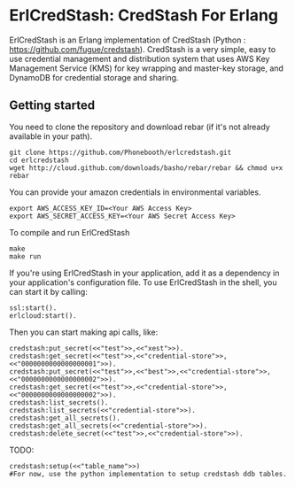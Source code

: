 # ErlCredStash: CredStash For Erlang #

ErlCredStash is an Erlang implementation of CredStash (Python : https://github.com/fugue/credstash). CredStash is a very simple, easy to use credential management and distribution system that uses AWS Key Management Service (KMS) for key wrapping and master-key storage, and DynamoDB for credential storage and sharing.  

## Getting started ##
You need to clone the repository and download rebar (if it's not already available in your path).

```
git clone https://github.com/Phonebooth/erlcredstash.git
cd erlcredstash
wget http://cloud.github.com/downloads/basho/rebar/rebar && chmod u+x rebar
```

You can provide your amazon credentials in environmental variables.

```
export AWS_ACCESS_KEY_ID=<Your AWS Access Key>
export AWS_SECRET_ACCESS_KEY=<Your AWS Secret Access Key>
```
To compile and run ErlCredStash
```
make
make run
```

If you're using ErlCredStash in your application, add it as a dependency in your application's configuration file.  To use ErlCredStash in the shell, you can start it by calling:

```
ssl:start().
erlcloud:start().
```

Then you can start making api calls, like:

```
credstash:put_secret(<<"test">>,<<"xest">>).
credstash:get_secret(<<"test">>,<<"credential-store">>,<<"0000000000000000001">>).
credstash:put_secret(<<"test">>,<<"best">>,<<"credential-store">>,<<"0000000000000000002">>).
credstash:get_secret(<<"test">>,<<"credential-store">>,<<"0000000000000000002">>).
credstash:list_secrets().
credstash:list_secrets(<<"credential-store">>).
credstash:get_all_secrets().
credstash:get_all_secrets(<<"credential-store">>).
credstash:delete_secret(<<"test">>,<<"credential-store">>).
```

TODO:
```
credstash:setup(<<"table_name">>)
#For now, use the python implementation to setup credstash ddb tables.
```

